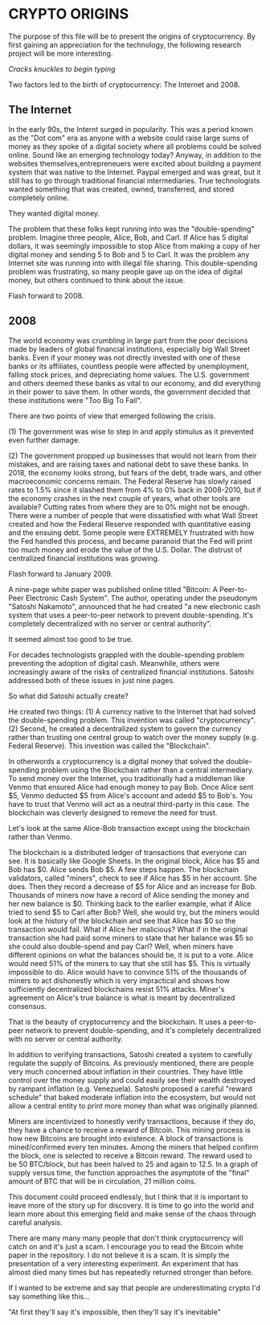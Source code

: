 # CRYPTO ORIGINS

The purpose of this file will be to present the origins of cryptocurrency. 
By first gaining an appreciation for the technology, the following research project will be more interesting.

*Cracks knuckles to begin typing*

Two factors led to the birth of cryptocurrency: The Internet and 2008.

## The Internet

In the early 90s, the Internt surged in popularity. This was a period known as the "Dot com" era as anyone with a website could raise large sums of money as they spoke of a digital society where all problems could be solved online. Sound like an emerging technology today? Anyway, in addition to the websites themselves,entrepreneuers were excited about building a payment system that was native to the Internet. Paypal emerged and was great, but it still has to go through traditional financial intermediaries. True technologists wanted something that was created, owned, transferred, and stored completely online.

They wanted digital money.

The problem that these folks kept running into was the "double-spending" problem. Imagine three people, Alice, Bob, and Carl. If Alice has 5 digital dollars, it was seemingly impossible to stop Alice from making a copy of her digital money and sending 5 to Bob and 5 to Carl. It was the problem any Internet site was running into with illegal file sharing. This double-spending problem was frustrating, so many people gave up on the idea of digital money, but others continued to think about the issue.

Flash forward to 2008.

## 2008

The world economy was crumbling in large part from the poor decisions made by leaders of global financial institutions, especially big Wall Street banks. Even if your money was not directly invested with one of these banks or its affiliates, countless people were affected by unemployment, falling stock prices, and depreciating home values. The U.S. government and others deemed these banks as vital to our economy, and did everything in their power to save them. In other words, the government decided that these institutions were "Too Big To Fail". 

There are two points of view that emerged following the crisis.

(1) The government was wise to step in and apply stimulus as it prevented even further damage.

(2) The government propped up businesses that would not learn from their mistakes, and are raising taxes and national debt to save these banks. In 2018, the economy looks strong, but fears of the debt, trade wars, and other macroeconomic concerns remain. The Federal Reserve has slowly raised rates to 1.5% since it slashed them from 4% to 0% back in 2008-2010, but if the economy crashes in the next couple of years, what other tools are available? Cutting rates from where they are to 0% might not be enough. There were a number of people that were dissatisfied with what Wall Street created and how the Federal Reserve responded with quantitative easing and the ensuing debt. Some people were EXTREMELY frustrated with how the Fed handled this process, and became paranoid that the Fed will print too much money and erode the value of the U.S. Dollar. The distrust of centralized financial institutions was growing.

Flash forward to January 2009.

A nine-page white paper was published online titled "Bitcoin: A Peer-to-Peer Electronic Cash System". The author, operating under the pseudonym "Satoshi Nakamoto", announced that he had created "a new electronic cash system that uses a peer-to-peer network to prevent double-spending. It's completely decentralized with no server or central authority".

It seemed almost too good to be true.

For decades technologists grappled with the double-spending problem preventing the adoption of digital cash. Meanwhile, others were increasingly aware of the risks of centralized financial institutions. Satoshi addressed both of these issues in just nine pages.

So what did Satoshi actually create?

He created two things: (1) A currency native to the Internet that had solved the double-spending problem. This invention was called "cryptocurrency". (2) Second, he created a decentralized system to govern the currency rather than trusting one central group to watch over the money supply (e.g. Federal Reserve). This investion was called the "Blockchain".

In otherwords a cryptocurrency is a digital money that solved the double-spending problem using the Blockchain rather than a central intermediary. To send money over the Internet, you traditionally had a middleman like Venmo that ensured Alice had enough money to pay Bob. Once Alice sent $5, Venmo deducted $5 from Alice's account and adedd $5 to Bob's. You have to trust that Venmo will act as a neutral third-party in this case. The blockchain was cleverly designed to remove the need for trust. 

Let's look at the same Alice-Bob transaction except using the blockchain rather than Venmo.

The blockchain is a distributed ledger of transactions that everyone can see. It is basically like Google Sheets. In the original block, Alice has $5 and Bob has $0. Alice sends Bob $5. A few steps happen. The blockchain validators, called "miners", check to see if Alice has $5 in her account. She does. Then they record a decrease of $5 for Alice and an increase for Bob. Thousands of miners now have a record of Alice sending the money and her new balance is $0. Thinking back to the earlier example, what if Alice tried to send $5 to Carl after Bob? Well, she would try, but the miners would look  at the history of the blockchain and see that Alice has $0 so the transaction would fail. What if Alice her malicious? What if in the original transaction she had paid some miners to state that her balance was $5 so she could also double-spend and pay Carl? Well, when miners have different opinions on what the balances should be, it is put to a vote. Alice would need 51% of the miners to say that she still has $5. This is virtually impossible to do. Alice would have to convince 51% of the thousands of miners to act dishonestly which is very impractical and shows how sufficiently decentralized blockchains resist 51% attacks. Miner's agreement on Alice's true balance is what is meant by decentralized consensus.

That is the beauty of cryptocurrency and the blockchain. It uses a peer-to-peer network to prevent double-spending, and
it's completely decentralized with no server or central authority.

In addition to verifying transactions, Satoshi created a system to carefully regulate the supply of Bitcoins. As previously
mentioned, there are people very much concerned about inflation in their countries. They have little control over the money
supply and could easily see their wealth destroyed by rampant inflation (e.g. Venezuela). Satoshi proposed a careful "reward schedule" that baked moderate inflation into the ecosystem, but would not allow a central entity to print more money
than what was originally planned.

Miners are incentivized to honestly verify transactions, because if they do, they have a chance to receive a reward of Bitcoin. This mining process is how new Bitcoins are brought into existence. A block of transactions is mined/confirmed every ten minutes. Among the miners that helped confirm the block, one is selected to receive a Bitcoin reward. The reward used to be 50 BTC/block, but has been halved to 25 and again to 12.5. In a graph of supply versus time, the function approaches the asymptote of the "final" amount of BTC that will be in circulation, 21 million coins.


This document could proceed endlessly, but I think that it is important to leave more of the story up for discovery. It is time to go into the world and learn more about this emerging field and make sense of the chaos through careful analysis. 

There are many many many people that don't think cryptocurrency will catch on and it's just a scam. I encourage you to read the Bitcoin white paper in the repository. I do not believe it is a scam. It is simply the presentation of a very interesting experiment. An experiment that has almost died many times but has repeatedly returned stronger than before.

If I wanted to be extreme and say that people are underestimating crypto I'd say something like this...

"At first they'll say it's impossible, then they'll say it's inevitable"

